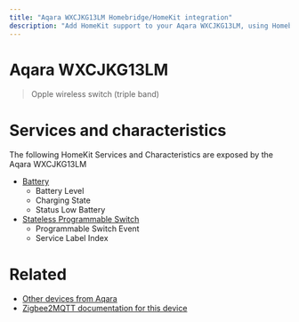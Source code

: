 ```yaml
---
title: "Aqara WXCJKG13LM Homebridge/HomeKit integration"
description: "Add HomeKit support to your Aqara WXCJKG13LM, using Homebridge, Zigbee2MQTT and homebridge-z2m."
---
```

<!---
This file has been GENERATED using src/docgen/docgen.ts
DO NOT EDIT THIS FILE MANUALLY!
-->
# Aqara WXCJKG13LM
> Opple wireless switch (triple band)


# Services and characteristics
The following HomeKit Services and Characteristics are exposed by
the Aqara WXCJKG13LM

* [Battery](../../battery.md)
  * Battery Level
  * Charging State
  * Status Low Battery
* [Stateless Programmable Switch](../../action.md)
  * Programmable Switch Event
  * Service Label Index


# Related
* [Other devices from Aqara](../index.md#aqara)
* [Zigbee2MQTT documentation for this device](https://www.zigbee2mqtt.io/devices/WXCJKG13LM.html)
